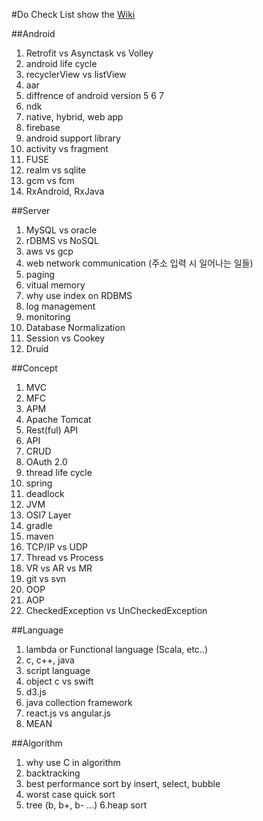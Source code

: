 ﻿#Do Check List
show the [Wiki](https://github.com/KimHunJin/Conceptual-Theorem/wiki)

##Android
1. Retrofit vs Asynctask vs Volley
2. android life cycle
3. recyclerView vs listView
4. aar
5. diffrence of android version 5 6 7
6. ndk
7. native, hybrid, web app
8. firebase
9. android support library
10. activity vs fragment
11. FUSE
12. realm vs sqlite
13. gcm vs fcm
14. RxAndroid, RxJava


##Server
1. MySQL vs oracle
2. rDBMS vs NoSQL
3. aws vs gcp
4. web network communication (주소 입력 시 일어나는 일들)
5. paging
6. vitual memory
7. why use index on RDBMS
8. log management
9. monitoring
10. Database Normalization
11. Session vs Cookey
12. Druid


##Concept
1. MVC
2. MFC
3. APM
4. Apache Tomcat
5. Rest(ful) API
6. API
7. CRUD
8. OAuth 2.0
9. thread life cycle
10. spring
11. deadlock
12. JVM
13. OSI7 Layer
14. gradle
15. maven
16. TCP/IP vs UDP
17. Thread vs Process
18. VR vs AR vs MR
19. git vs svn
20. OOP
21. AOP
22. CheckedException vs UnCheckedException

##Language
1. lambda or Functional language (Scala, etc..)
2. c, c++, java
3. script language
4. object c vs swift
5. d3.js
6. java collection framework
7. react.js vs angular.js
8. MEAN


##Algorithm
1. why use C in algorithm
2. backtracking
3. best performance sort by insert, select, bubble
4. worst case quick sort
5. tree (b, b+, b- ...)
6.heap sort
